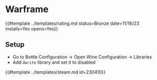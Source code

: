 # Warframe

{{#template ../templates/rating.md status=Bronze date=11/16/23 installs=Yes opens=Yes}}

## Setup
- Go to Bottle Configuration -> Open Wine Configuration -> Libraries
- Add `dwrite` library and set it to disabled

{{#template ../templates/steam.md id=230410}}